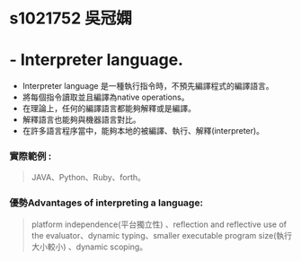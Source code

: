 #           s1021752 吳冠嫻
#  - Interpreter language.


* Interpreter language 是一種執行指令時，不預先編譯程式的編譯語言。
* 將每個指令讀取並且編譯為native operations。
* 在理論上，任何的編譯語言都能夠解釋或是編譯。
* 解釋語言也能夠與機器語言對比。
* 在許多語言程序當中，能夠本地的被編譯、執行、解釋(interpreter)。

###     實際範例 :
> JAVA、Python、Ruby、forth。
###    優勢Advantages of interpreting a language:
>   platform independence(平台獨立性) 、reflection and reflective use of the evaluator、dynamic typing、smaller executable program size(執行大小較小) 、dynamic scoping。










